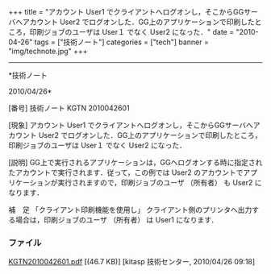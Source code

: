 ﻿+++
title = "アカウント User1 でクライアントへログオンし，そこからGGサーバへアカウント User2 でログオンした．GG上のアプリケーションで印刷したところ，印刷ジョブのユーザは User１ でなく User2 になった．"
date = "2010-04-26"
tags = ["技術ノート"]
categories = ["tech"]
banner = "img/technote.jpg"
+++

-----------------------------------------------------------------------------------------------------------------------------

*技術ノート

2010/04/26*


[番号]
技術ノート KGTN 2010042601

[現象]
アカウント User1
でクライアントへログオンし，そこからGGサーバへアカウント User2
でログオンした．GG上のアプリケーションで印刷したところ，印刷ジョブのユーザは
User１ でなく User2 になった．

[説明]
GG上で実行されるアプリケーションは，GGへログオンする時に指定されたアカウントで実行されます．従って，この例では
User2
のアカウントでアプリケーションが実行されますので，印刷ジョブのユーザ
（所有者） も User2 になります．

補　足
「クライアント印刷機能を使用し」
クライアント側のプリンタへ出力する場合は，印刷ジョブのユーザ （所有者）
は User1 になります．


### ファイル

 
 


[KGTN2010042601.pdf](http://techreport.kitasp.net/attachments/download/150/KGTN2010042601.pdf)
 [(46.7 KB)] [kitasp 技術センター, 2010/04/26
09:18]


 


 

